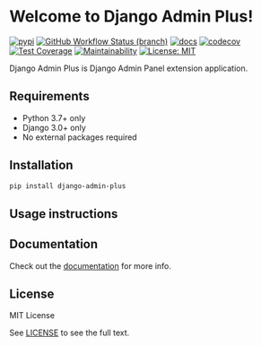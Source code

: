 # Welcome to Django Admin Plus!

[![pypi](https://img.shields.io/pypi/v/django-admin-plus.svg)](https://pypi.python.org/pypi/django-admin-plus)
[![GitHub Workflow Status (branch)](https://img.shields.io/github/workflow/status/insspb/django-admin-plus/Run%20checks/master)](https://github.com/insspb/django-admin-plus)
[![docs](https://readthedocs.org/projects/django-admin-plus/badge/?version=latest)](https://django-admin-plus.readthedocs.io/en/latest/?badge=latest)
[![codecov](https://codecov.io/gh/insspb/django-admin-plus/branch/master/graph/badge.svg)](https://codecov.io/gh/insspb/django-admin-plus)
[![Test Coverage](https://api.codeclimate.com/v1/badges/792c94611eaba16a8dc5/test_coverage)](https://codeclimate.com/github/insspb/django-admin-plus/test_coverage)
[![Maintainability](https://api.codeclimate.com/v1/badges/792c94611eaba16a8dc5/maintainability)](https://codeclimate.com/github/insspb/django-admin-plus/maintainability)
[![License: MIT](https://img.shields.io/badge/License-MIT-green.svg)](https://opensource.org/licenses/MIT)

Django Admin Plus is Django Admin Panel extension application.

## Requirements

* Python 3.7+ only
* Django 3.0+ only
* No external packages required

## Installation

```bash
pip install django-admin-plus
```

## Usage instructions

## Documentation

Check out the [documentation](https://django-admin-plus.readthedocs.io/en/latest/) for
more info.

## License

MIT License

See [LICENSE](https://github.com/insspb/django-admin-plus/blob/master/LICENSE) to see
the full text.
